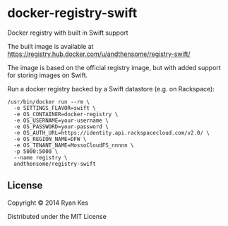 docker-registry-swift
=====================

Docker registry with built in Swift support

The built image is available at https://registry.hub.docker.com/u/andthensome/registry-swift/

The image is based on the official registry image, but with added
support for storing images on Swift.

Run a docker registry backed by a Swift datastore (e.g. on Rackspace):

```
/usr/bin/docker run --rm \
  -e SETTINGS_FLAVOR=swift \
  -e OS_CONTAINER=docker-registry \
  -e OS_USERNAME=your-username \
  -e OS_PASSWORD=your-password \
  -e OS_AUTH_URL=https://identity.api.rackspacecloud.com/v2.0/ \
  -e OS_REGION_NAME=DFW \
  -e OS_TENANT_NAME=MossoCloudFS_nnnnn \
  -p 5000:5000 \
  --name registry \
  andthensome/registry-swift
```

## License

Copyright © 2014 Ryan Kes

Distributed under the MIT License
